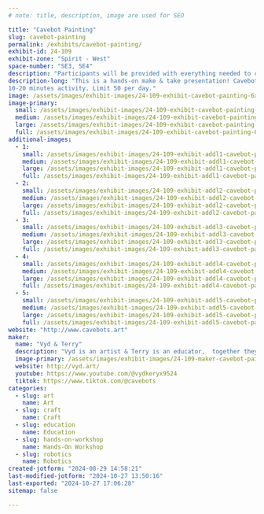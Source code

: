 ```yaml
---
# note: title, description, image are used for SEO

title: "Cavebot Painting"
slug: cavebot-painting
permalink: /exhibits/cavebot-painting/
exhibit-id: 24-109
exhibit-zone: "Spirit - West"
space-number: "SE3, SE4"
description: "Participants will be provided with everything needed to create your own cavebot painting. "
description-long: "This is a hands-on make & take presentation! Cavebots are little robots that paint. Maker Faire guests will be provided a robot, 4x6 canvas, paint, instruction and allowed to keep the robot artist and canvas as a memory of MFO24.
10-20 minutes activity. Limit 50 per day."
image: /assets/images/exhibit-images/24-109-exhibit-cavebot-painting-6x4canvas-large.jpg
image-primary: 
  small: /assets/images/exhibit-images/24-109-exhibit-cavebot-painting-6x4canvas-small.jpg
  medium: /assets/images/exhibit-images/24-109-exhibit-cavebot-painting-6x4canvas-medium.jpg
  large: /assets/images/exhibit-images/24-109-exhibit-cavebot-painting-6x4canvas-large.jpg
  full: /assets/images/exhibit-images/24-109-exhibit-cavebot-painting-6x4canvas-full.jpg
additional-images: 
  - 1:
    small: /assets/images/exhibit-images/24-109-exhibit-addl1-cavebot-painting-6x4frameb-small.jpg
    medium: /assets/images/exhibit-images/24-109-exhibit-addl1-cavebot-painting-6x4frameb-medium.jpg
    large: /assets/images/exhibit-images/24-109-exhibit-addl1-cavebot-painting-6x4frameb-large.jpg
    full: /assets/images/exhibit-images/24-109-exhibit-addl1-cavebot-painting-6x4frameb-full.jpg
  - 2:
    small: /assets/images/exhibit-images/24-109-exhibit-addl2-cavebot-painting-6x4framew-small.jpg
    medium: /assets/images/exhibit-images/24-109-exhibit-addl2-cavebot-painting-6x4framew-medium.jpg
    large: /assets/images/exhibit-images/24-109-exhibit-addl2-cavebot-painting-6x4framew-large.jpg
    full: /assets/images/exhibit-images/24-109-exhibit-addl2-cavebot-painting-6x4framew-full.jpg
  - 3:
    small: /assets/images/exhibit-images/24-109-exhibit-addl3-cavebot-painting-knightmaresduallighting-small.jpg
    medium: /assets/images/exhibit-images/24-109-exhibit-addl3-cavebot-painting-knightmaresduallighting-medium.jpg
    large: /assets/images/exhibit-images/24-109-exhibit-addl3-cavebot-painting-knightmaresduallighting-large.jpg
    full: /assets/images/exhibit-images/24-109-exhibit-addl3-cavebot-painting-knightmaresduallighting-full.jpg
  - 4:
    small: /assets/images/exhibit-images/24-109-exhibit-addl4-cavebot-painting-cavebotartists-small.jpg
    medium: /assets/images/exhibit-images/24-109-exhibit-addl4-cavebot-painting-cavebotartists-medium.jpg
    large: /assets/images/exhibit-images/24-109-exhibit-addl4-cavebot-painting-cavebotartists-large.jpg
    full: /assets/images/exhibit-images/24-109-exhibit-addl4-cavebot-painting-cavebotartists-full.jpg
  - 5:
    small: /assets/images/exhibit-images/24-109-exhibit-addl5-cavebot-painting-spideycavebot-small.jpg
    medium: /assets/images/exhibit-images/24-109-exhibit-addl5-cavebot-painting-spideycavebot-medium.jpg
    large: /assets/images/exhibit-images/24-109-exhibit-addl5-cavebot-painting-spideycavebot-large.jpg
    full: /assets/images/exhibit-images/24-109-exhibit-addl5-cavebot-painting-spideycavebot-full.jpg
website: "http://www.cavebots.art"
maker: 
  name: "Vyd & Terry"
  description: "Vyd is an artist & Terry is an educator,  together they present S.T.E.A.M. & hands-on Cavebot painting. "
  image-primary: /assets/images/exhibit-images/24-109-maker-cavebot-painting-vyd-terry-1-medium.jpg
  website: http://vyd.art/
  youtube: https://www.youtube.com/@vydkeryx9524
  tiktok: https://www.tiktok.com/@cavebots
categories: 
  - slug: art
    name: Art
  - slug: craft
    name: Craft
  - slug: education
    name: Education
  - slug: hands-on-workshop
    name: Hands-On Workshop
  - slug: robotics
    name: Robotics
created-jotform: "2024-08-29 14:58:21"
last-modified-jotform: "2024-10-27 13:50:16"
last-exported: "2024-10-27 17:06:28"
sitemap: false

---
```

